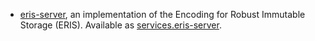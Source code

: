 - [eris-server](https://codeberg.org/eris/eris-go), an implementation of the
  Encoding for Robust Immutable Storage (ERIS). Available as
  [services.eris-server](#opt-services.eris-server.enable).
